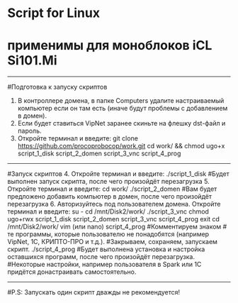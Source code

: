 # Script for Linux 
#  применимы для моноблоков iCL Si101.Mi
__________________________________________________________________________________
#Подготовка к запуску скриптов
1. В контроллере домена, в папке Computers удалите настраиваемый компьютер если он там есть (иначе будут проблемы с добавлением в домен).
2. Если будет ставиться VipNet заранее скиньте на флешку dst-файл и пароль.
3. Откройте терминал и введите:
git clone https://github.com/procoprobocop/work.git
cd work/ && chmod ugo+x script_1_disk script_2_domen script_3_vnc script_4_prog
___________________________________________________________________________________
#Запуск скриптов
4. Откройте терминал и введите:
./script_1_disk
#Будет выполнен запуск скрипта, после чего произойдёт перезагрузка
5. Откройте терминал и введите:
cd work/
./script_2_domen
#Вам будет предложено добавить компьютер в домен, после чего произойдёт перезагрузка
6. Авторизуйтесь под пользователем домена.
Откройте терминал и введите:
su -
cd /mnt/Disk2/work/
./script_3_vnc
chmod ugo+rwx script_1_disk script_2_domen script_3_vnc script_4_prog
exit
cd /mnt/Disk2/work/
vim (или nano) script_4_prog
#Комментируем знаком # те программы, которые пользователю не понадобятся (например VipNet, 1C, КРИПТО-ПРО и т.д.). 
#Закрываем, сохраняем, запускаем скрипт.
./script_4_prog
#Будет выполнена установка и настройка оставшихся программ, после чего произойдёт перезагрузка.
#Некоторые настройки, например пользователя в Spark или 1C придётся донастраивать самостоятельно.
______________________________________________________________________________________
#P.S: Запускать один скрипт дважды не рекомендуется!

